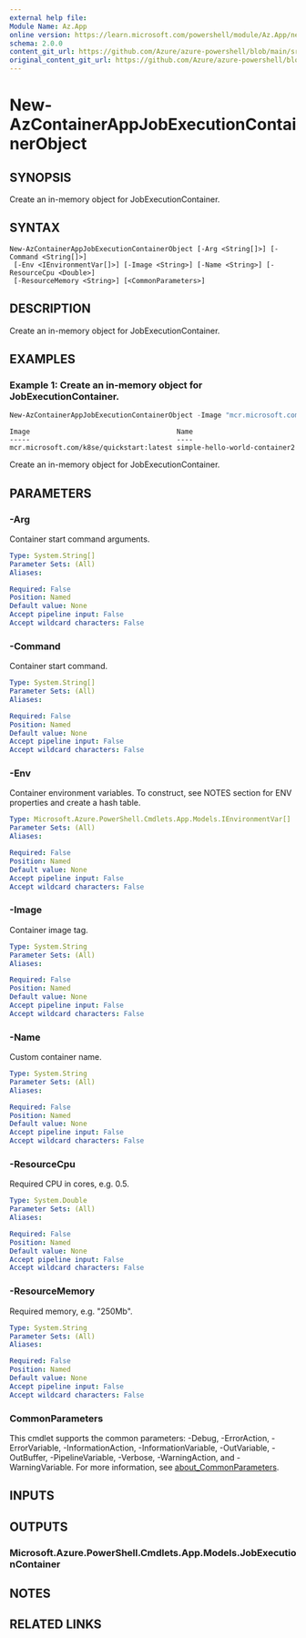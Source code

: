 ```yaml
---
external help file: 
Module Name: Az.App
online version: https://learn.microsoft.com/powershell/module/Az.App/new-azcontainerappjobexecutioncontainerobject
schema: 2.0.0
content_git_url: https://github.com/Azure/azure-powershell/blob/main/src/App/help/New-AzContainerAppJobExecutionContainerObject.md
original_content_git_url: https://github.com/Azure/azure-powershell/blob/main/src/App/help/New-AzContainerAppJobExecutionContainerObject.md
---
```


# New-AzContainerAppJobExecutionContainerObject

## SYNOPSIS
Create an in-memory object for JobExecutionContainer.

## SYNTAX

```
New-AzContainerAppJobExecutionContainerObject [-Arg <String[]>] [-Command <String[]>]
 [-Env <IEnvironmentVar[]>] [-Image <String>] [-Name <String>] [-ResourceCpu <Double>]
 [-ResourceMemory <String>] [<CommonParameters>]
```

## DESCRIPTION
Create an in-memory object for JobExecutionContainer.

## EXAMPLES

### Example 1: Create an in-memory object for JobExecutionContainer.
```powershell
New-AzContainerAppJobExecutionContainerObject -Image "mcr.microsoft.com/k8se/quickstart-jobs:latest" -Name "simple-hello-world-container2" -ResourceCpu 0.25 -ResourceMemory "0.5Gi" -Command "/bin/sh" -Arg "-c","echo hello; sleep 10;"
```

```output
Image                                    Name
-----                                    ----
mcr.microsoft.com/k8se/quickstart:latest simple-hello-world-container2
```

Create an in-memory object for JobExecutionContainer.

## PARAMETERS

### -Arg
Container start command arguments.

```yaml
Type: System.String[]
Parameter Sets: (All)
Aliases:

Required: False
Position: Named
Default value: None
Accept pipeline input: False
Accept wildcard characters: False
```

### -Command
Container start command.

```yaml
Type: System.String[]
Parameter Sets: (All)
Aliases:

Required: False
Position: Named
Default value: None
Accept pipeline input: False
Accept wildcard characters: False
```

### -Env
Container environment variables.
To construct, see NOTES section for ENV properties and create a hash table.

```yaml
Type: Microsoft.Azure.PowerShell.Cmdlets.App.Models.IEnvironmentVar[]
Parameter Sets: (All)
Aliases:

Required: False
Position: Named
Default value: None
Accept pipeline input: False
Accept wildcard characters: False
```

### -Image
Container image tag.

```yaml
Type: System.String
Parameter Sets: (All)
Aliases:

Required: False
Position: Named
Default value: None
Accept pipeline input: False
Accept wildcard characters: False
```

### -Name
Custom container name.

```yaml
Type: System.String
Parameter Sets: (All)
Aliases:

Required: False
Position: Named
Default value: None
Accept pipeline input: False
Accept wildcard characters: False
```

### -ResourceCpu
Required CPU in cores, e.g.
0.5.

```yaml
Type: System.Double
Parameter Sets: (All)
Aliases:

Required: False
Position: Named
Default value: None
Accept pipeline input: False
Accept wildcard characters: False
```

### -ResourceMemory
Required memory, e.g.
"250Mb".

```yaml
Type: System.String
Parameter Sets: (All)
Aliases:

Required: False
Position: Named
Default value: None
Accept pipeline input: False
Accept wildcard characters: False
```

### CommonParameters
This cmdlet supports the common parameters: -Debug, -ErrorAction, -ErrorVariable, -InformationAction, -InformationVariable, -OutVariable, -OutBuffer, -PipelineVariable, -Verbose, -WarningAction, and -WarningVariable. For more information, see [about_CommonParameters](http://go.microsoft.com/fwlink/?LinkID=113216).

## INPUTS

## OUTPUTS

### Microsoft.Azure.PowerShell.Cmdlets.App.Models.JobExecutionContainer

## NOTES

## RELATED LINKS

